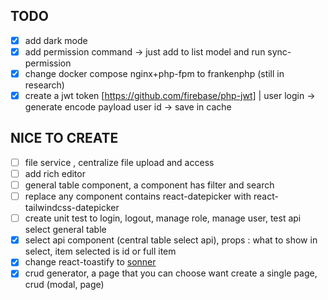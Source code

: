 ## TODO

-   [x] add dark mode
-   [x] add permission command -> just add to list model and run sync-permission
-   [x] change docker compose nginx+php-fpm to frankenphp (still in research)
-   [x] create a jwt token [https://github.com/firebase/php-jwt] | user login -> generate encode payload user id -> save in cache

## NICE TO CREATE

-   [ ] file service , centralize file upload and access
-   [ ] add rich editor
-   [ ] general table component, a component has filter and search
-   [ ] replace any component contains react-datepicker with react-tailwindcss-datepicker
-   [ ] create unit test to login, logout, manage role, manage user, test api select general table
-   [x] select api component (central table select api), props : what to show in select, item selected is id or full item
-   [x] change react-toastify to [sonner](https://github.com/emilkowalski/sonner)
-   [x] crud generator, a page that you can choose want create a single page, crud (modal, page)
